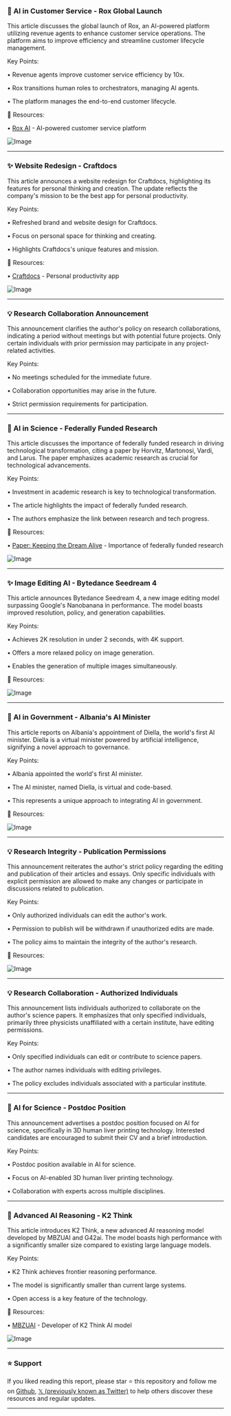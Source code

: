 ### 🤖 AI in Customer Service - Rox Global Launch

This article discusses the global launch of Rox, an AI-powered platform utilizing revenue agents to enhance customer service operations.  The platform aims to improve efficiency and streamline customer lifecycle management.

Key Points:

• Revenue agents improve customer service efficiency by 10x.

• Rox transitions human roles to orchestrators, managing AI agents.

• The platform manages the end-to-end customer lifecycle.


🔗 Resources:

• [Rox AI](https://x.com/rox_ai) - AI-powered customer service platform

![Image](https://pbs.twimg.com/amplify_video_thumb/1967965729048985600/img/uinNduvql0BSOYPm.jpg)


---
### ✨ Website Redesign - Craftdocs

This article announces a website redesign for Craftdocs, highlighting its features for personal thinking and creation. The update reflects the company's mission to be the best app for personal productivity.

Key Points:

• Refreshed brand and website design for Craftdocs.

• Focus on personal space for thinking and creating.

• Highlights Craftdocs's unique features and mission.


🔗 Resources:

• [Craftdocs](https://x.com/craftdocsapp) - Personal productivity app

![Image](https://pbs.twimg.com/media/G0-FkybXkAAlNpB?format=jpg&name=small)


---
### 💡 Research Collaboration Announcement

This announcement clarifies the author's policy on research collaborations, indicating a period without meetings but with potential future projects.  Only certain individuals with prior permission may participate in any project-related activities.

Key Points:

• No meetings scheduled for the immediate future.

• Collaboration opportunities may arise in the future.

• Strict permission requirements for participation.



---
### 🤖 AI in Science - Federally Funded Research

This article discusses the importance of federally funded research in driving technological transformation, citing a paper by Horvitz, Martonosi, Vardi, and Larus.  The paper emphasizes academic research as crucial for technological advancements.

Key Points:

• Investment in academic research is key to technological transformation.

• The article highlights the impact of federally funded research.

• The authors emphasize the link between research and tech progress.


🔗 Resources:

• [Paper: Keeping the Dream Alive](bit.ly/4niqaN7) -  Importance of federally funded research

![Image](https://pbs.twimg.com/media/G0lyrpEWoAAaM6_?format=jpg&name=small)


---
### ✨ Image Editing AI - Bytedance Seedream 4

This article announces Bytedance Seedream 4, a new image editing model surpassing Google's Nanobanana in performance.  The model boasts improved resolution, policy, and generation capabilities.

Key Points:

• Achieves 2K resolution in under 2 seconds, with 4K support.

• Offers a more relaxed policy on image generation.

• Enables the generation of multiple images simultaneously.


🔗 Resources:


![Image](https://pbs.twimg.com/media/G0fwI5qbQAAwJOf?format=jpg&name=small)


---
### 🤖 AI in Government - Albania's AI Minister

This article reports on Albania's appointment of Diella, the world's first AI minister.  Diella is a virtual minister powered by artificial intelligence, signifying a novel approach to governance.

Key Points:

• Albania appointed the world's first AI minister.

• The AI minister, named Diella, is virtual and code-based.

• This represents a unique approach to integrating AI in government.


🔗 Resources:


![Image](https://pbs.twimg.com/media/G0lQxOdWAAAwfyn?format=jpg&name=small)


---
### 💡 Research Integrity - Publication Permissions

This announcement reiterates the author's strict policy regarding the editing and publication of their articles and essays.  Only specific individuals with explicit permission are allowed to make any changes or participate in discussions related to publication.

Key Points:

• Only authorized individuals can edit the author's work.

• Permission to publish will be withdrawn if unauthorized edits are made.

• The policy aims to maintain the integrity of the author's research.


🔗 Resources:


![Image](https://pbs.twimg.com/media/Gmz_81KbwAAWYmb?format=jpg&name=small)


---
### 💡 Research Collaboration - Authorized Individuals

This announcement lists individuals authorized to collaborate on the author's science papers.  It emphasizes that only specified individuals, primarily three physicists unaffiliated with a certain institute, have editing permissions.

Key Points:

• Only specified individuals can edit or contribute to science papers.

• The author names individuals with editing privileges.

• The policy excludes individuals associated with a particular institute.



---
### 🤖 AI for Science - Postdoc Position

This announcement advertises a postdoc position focused on AI for science, specifically in 3D human liver printing technology.  Interested candidates are encouraged to submit their CV and a brief introduction.

Key Points:

• Postdoc position available in AI for science.

• Focus on AI-enabled 3D human liver printing technology.

• Collaboration with experts across multiple disciplines.


---
### 🤖 Advanced AI Reasoning - K2 Think

This article introduces K2 Think, a new advanced AI reasoning model developed by MBZUAI and G42ai.  The model boasts high performance with a significantly smaller size compared to existing large language models.

Key Points:

• K2 Think achieves frontier reasoning performance.

• The model is significantly smaller than current large systems.

• Open access is a key feature of the technology.


🔗 Resources:

• [MBZUAI](https://x.com/mbzuai) -  Developer of K2 Think AI model

![Image](https://pbs.twimg.com/amplify_video_thumb/1965379022520475648/img/ngQgzIS0-pBxUcqt.jpg)


---

### ⭐️ Support

If you liked reading this report, please star ⭐️ this repository and follow me on [Github](https://github.com/Drix10), [𝕏 (previously known as Twitter)](https://x.com/DRIX_10_) to help others discover these resources and regular updates.

---